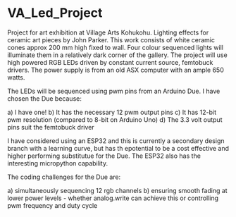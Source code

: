 # VA_Led_Project
Project for art exhibition at Village Arts Kohukohu.
Lighting effects for ceramic art pieces by John Parker.
This work consists of white ceramic cones approx 200 mm high fixed to wall.
Four colour sequenced lights will illuminate them in a relatively dark corner of the gallery.
The project will use high powered RGB LEDs driven by constant current source, femtobuck drivers.
The power supply is from an old ASX computer with an ample 650 watts.

The LEDs will be sequenced using pwm pins from an Arduino Due.
I have chosen the Due because:

a) I have one!
b) It has the necessary 12 pwm output pins 
c) It has 12-bit pwm resolution (compared to 8-bit on Arduino Uno)
d) The 3.3 volt output pins suit the femtobuck driver

I have considered using an ESP32 and this is currently a secondary design branch with a learning curve, but has th epotential to be a cost effective and higher performing substitutue for the Due. The ESP32 also has the interesting micropython capability.

The coding challenges for the Due are:

a) simultaneously sequencing 12 rgb channels
b) ensuring smooth fading at lower power levels
      - whether analog.write can achieve this or controlling pwm frequency and duty cycle


